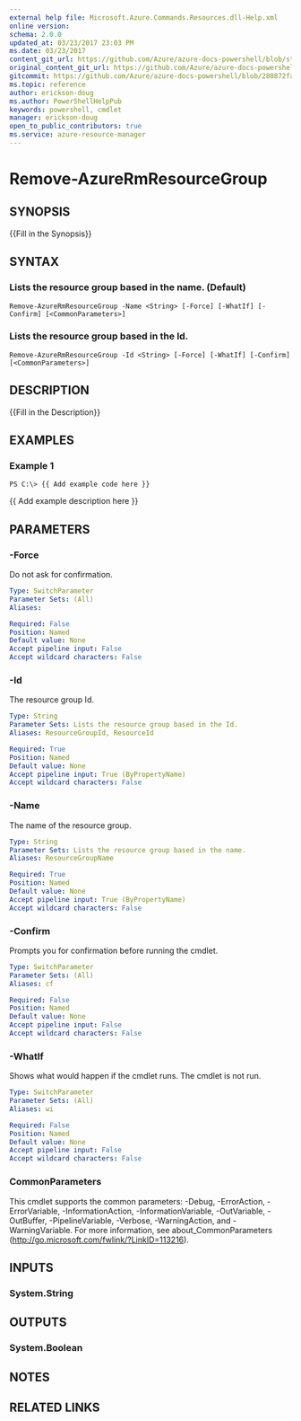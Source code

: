 ```yaml
---
external help file: Microsoft.Azure.Commands.Resources.dll-Help.xml
online version:
schema: 2.0.0
updated_at: 03/23/2017 23:03 PM
ms.date: 03/23/2017
content_git_url: https://github.com/Azure/azure-docs-powershell/blob/staging/azureps-cmdlets-docs/ResourceManager/AzureRM.Resources/v1.0.4.3/Remove-AzureRmResourceGroup.md
original_content_git_url: https://github.com/Azure/azure-docs-powershell/blob/staging/azureps-cmdlets-docs/ResourceManager/AzureRM.Resources/v1.0.4.3/Remove-AzureRmResourceGroup.md
gitcommit: https://github.com/Azure/azure-docs-powershell/blob/280872fa529e03be2466fa2252957a2060a9dfe4
ms.topic: reference
author: erickson-doug
ms.author: PowerShellHelpPub
keywords: powershell, cmdlet
manager: erickson-doug
open_to_public_contributors: true
ms.service: azure-resource-manager
---
```


# Remove-AzureRmResourceGroup

## SYNOPSIS
{{Fill in the Synopsis}}

## SYNTAX

### Lists the resource group based in the name. (Default)
```
Remove-AzureRmResourceGroup -Name <String> [-Force] [-WhatIf] [-Confirm] [<CommonParameters>]
```

### Lists the resource group based in the Id.
```
Remove-AzureRmResourceGroup -Id <String> [-Force] [-WhatIf] [-Confirm] [<CommonParameters>]
```

## DESCRIPTION
{{Fill in the Description}}

## EXAMPLES

### Example 1
```
PS C:\> {{ Add example code here }}
```

{{ Add example description here }}

## PARAMETERS

### -Force
Do not ask for confirmation.

```yaml
Type: SwitchParameter
Parameter Sets: (All)
Aliases: 

Required: False
Position: Named
Default value: None
Accept pipeline input: False
Accept wildcard characters: False
```

### -Id
The resource group Id.

```yaml
Type: String
Parameter Sets: Lists the resource group based in the Id.
Aliases: ResourceGroupId, ResourceId

Required: True
Position: Named
Default value: None
Accept pipeline input: True (ByPropertyName)
Accept wildcard characters: False
```

### -Name
The name of the resource group.

```yaml
Type: String
Parameter Sets: Lists the resource group based in the name.
Aliases: ResourceGroupName

Required: True
Position: Named
Default value: None
Accept pipeline input: True (ByPropertyName)
Accept wildcard characters: False
```

### -Confirm
Prompts you for confirmation before running the cmdlet.

```yaml
Type: SwitchParameter
Parameter Sets: (All)
Aliases: cf

Required: False
Position: Named
Default value: None
Accept pipeline input: False
Accept wildcard characters: False
```

### -WhatIf
Shows what would happen if the cmdlet runs.
The cmdlet is not run.

```yaml
Type: SwitchParameter
Parameter Sets: (All)
Aliases: wi

Required: False
Position: Named
Default value: None
Accept pipeline input: False
Accept wildcard characters: False
```

### CommonParameters
This cmdlet supports the common parameters: -Debug, -ErrorAction, -ErrorVariable, -InformationAction, -InformationVariable, -OutVariable, -OutBuffer, -PipelineVariable, -Verbose, -WarningAction, and -WarningVariable. For more information, see about_CommonParameters (http://go.microsoft.com/fwlink/?LinkID=113216).

## INPUTS

### System.String

## OUTPUTS

### System.Boolean

## NOTES

## RELATED LINKS

